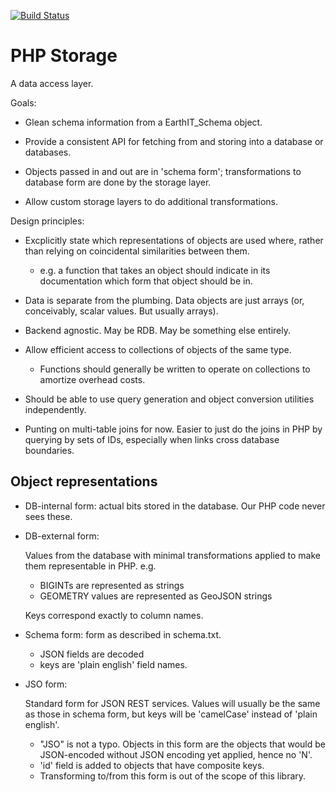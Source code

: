 [![Build Status](https://travis-ci.org/EarthlingInteractive/PHPStorage.svg)](https://travis-ci.org/EarthlingInteractive/PHPStorage)

# PHP Storage

A data access layer.

Goals:

- Glean schema information from a EarthIT_Schema object.

- Provide a consistent API for fetching from and storing into a
  database or databases.

- Objects passed in and out are in 'schema form'; transformations
  to database form are done by the storage layer.

- Allow custom storage layers to do additional transformations.

Design principles:

- Excplicitly state which representations of objects are used where,
  rather than relying on coincidental similarities between them.
  - e.g. a function that takes an object should indicate in its
    documentation which form that object should be in.

- Data is separate from the plumbing.  Data objects are just arrays
  (or, conceivably, scalar values.  But usually arrays).

- Backend agnostic.  May be RDB.  May be something else entirely.

- Allow efficient access to collections of objects of the same type.
  - Functions should generally be written to operate on collections to
    amortize overhead costs.

- Should be able to use query generation and object conversion utilities
  independently.

- Punting on multi-table joins for now.
  Easier to just do the joins in PHP by querying by sets of IDs,
  especially when links cross database boundaries.


## Object representations

- DB-internal form: actual bits stored in the database.
  Our PHP code never sees these.

- DB-external form:
  
  Values from the database with minimal transformations applied to
  make them representable in PHP.  e.g.
  
  - BIGINTs are represented as strings
  - GEOMETRY values are represented as GeoJSON strings
  
  Keys correspond exactly to column names.

- Schema form: form as described in schema.txt.
  - JSON fields are decoded
  - keys are 'plain english' field names.

- JSO form:
  
  Standard form for JSON REST services.
  Values will usually be the same as those in schema form,
  but keys will be 'camelCase' instead of 'plain english'.
  
  - "JSO" is not a typo.  Objects in this form are the objects that
    would be JSON-encoded without JSON encoding yet applied, hence no
    'N'.
  - 'id' field is added to objects that have composite keys.
  - Transforming to/from this form is out of the scope of this library.
